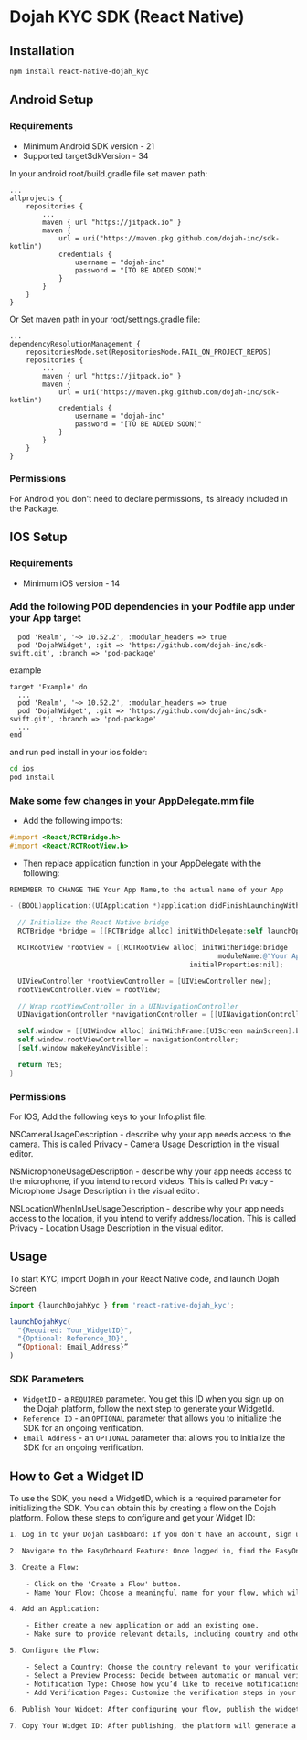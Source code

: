 # Dojah KYC SDK (React Native)


## Installation

```sh
npm install react-native-dojah_kyc
```

## Android Setup

### Requirements
* Minimum Android SDK version - 21
* Supported targetSdkVersion - 34

In your android root/build.gradle file set maven path:
```
...
allprojects {
    repositories {
        ...
        maven { url "https://jitpack.io" }
        maven {
            url = uri("https://maven.pkg.github.com/dojah-inc/sdk-kotlin")
            credentials {
                username = "dojah-inc"
                password = "[TO BE ADDED SOON]"
            }
        }
    }
}
```
Or Set maven path in your root/settings.gradle file:
```
...
dependencyResolutionManagement {
    repositoriesMode.set(RepositoriesMode.FAIL_ON_PROJECT_REPOS)
    repositories {
        ...
        maven { url "https://jitpack.io" }
        maven {
            url = uri("https://maven.pkg.github.com/dojah-inc/sdk-kotlin")
            credentials {
                username = "dojah-inc"
                password = "[TO BE ADDED SOON]"
            }
        }
    }
}
```

### Permissions
For Android you don't need to declare permissions, its already included in the Package.

## IOS Setup

### Requirements
* Minimum iOS version - 14

### Add the following POD dependencies in your Podfile app under your App target

```
  pod 'Realm', '~> 10.52.2', :modular_headers => true
  pod 'DojahWidget', :git => 'https://github.com/dojah-inc/sdk-swift.git', :branch => 'pod-package'
```

example
```
target 'Example' do
  ...
  pod 'Realm', '~> 10.52.2', :modular_headers => true
  pod 'DojahWidget', :git => 'https://github.com/dojah-inc/sdk-swift.git', :branch => 'pod-package'
  ...
end
```
and run pod install in your ios folder:
```sh
cd ios
pod install
``` 


### Make some few changes in your AppDelegate.mm file 

- Add the following imports:

```objective-c
#import <React/RCTBridge.h>
#import <React/RCTRootView.h>
```

- Then replace application function in your AppDelegate with the following:

`REMEMBER TO CHANGE THE Your App Name,to the actual name of your App`

```objective-c
- (BOOL)application:(UIApplication *)application didFinishLaunchingWithOptions:(NSDictionary *)launchOptions {
  
  // Initialize the React Native bridge
  RCTBridge *bridge = [[RCTBridge alloc] initWithDelegate:self launchOptions:launchOptions];

  RCTRootView *rootView = [[RCTRootView alloc] initWithBridge:bridge
                                                   moduleName:@"Your App Name"
                                            initialProperties:nil];

  UIViewController *rootViewController = [UIViewController new];
  rootViewController.view = rootView;

  // Wrap rootViewController in a UINavigationController
  UINavigationController *navigationController = [[UINavigationController alloc] initWithRootViewController:rootViewController];

  self.window = [[UIWindow alloc] initWithFrame:[UIScreen mainScreen].bounds];
  self.window.rootViewController = navigationController;
  [self.window makeKeyAndVisible];

  return YES;
}

```



### Permissions
For IOS, Add the following keys to your Info.plist file:

NSCameraUsageDescription - describe why your app needs access to the camera. This is called Privacy - Camera Usage Description in the visual editor.

NSMicrophoneUsageDescription - describe why your app needs access to the microphone, if you intend to record videos. This is called Privacy - Microphone Usage Description in the visual editor.

NSLocationWhenInUseUsageDescription - describe why your app needs access to the location, if you intend to verify address/location. This is called Privacy - Location Usage Description in the visual editor.



## Usage

To start KYC, import Dojah in your React Native code, and launch Dojah Screen

```js
import {launchDojahKyc } from 'react-native-dojah_kyc';

launchDojahKyc(
  "{Required: Your_WidgetID}",
  "{Optional: Reference_ID}",
  “{Optional: Email_Address}”
)

```

### SDK Parameters
- `WidgetID` - a `REQUIRED` parameter. You get this ID when you sign up on the Dojah platform, follow the next step to generate your WidgetId.
- `Reference ID` - an `OPTIONAL` parameter that allows you to initialize the SDK for an ongoing verification.
- `Email Address` - an `OPTIONAL` parameter that allows you to initialize the SDK for an ongoing verification.

## How to Get a Widget ID
To use the SDK, you need a WidgetID, which is a required parameter for initializing the SDK. You can obtain this by creating a flow on the Dojah platform. Follow these steps to configure and get your Widget ID:

```txt
1. Log in to your Dojah Dashboard: If you don’t have an account, sign up on the Dojah platform.

2. Navigate to the EasyOnboard Feature: Once logged in, find the EasyOnboard section on your dashboard.

3. Create a Flow:

    - Click on the 'Create a Flow' button.
    - Name Your Flow: Choose a meaningful name for your flow, which will help you identify it later.

4. Add an Application:

    - Either create a new application or add an existing one.
    - Make sure to provide relevant details, including country and other preferences.

5. Configure the Flow:

    - Select a Country: Choose the country relevant to your verification process.
    - Select a Preview Process: Decide between automatic or manual verification.
    - Notification Type: Choose how you’d like to receive notifications for updates (email, SMS, etc.).
    - Add Verification Pages: Customize the verification steps in your flow (e.g., ID verification, address verification, etc.).
    
6. Publish Your Widget: After configuring your flow, publish the widget. Once published, your flow is live.

7. Copy Your Widget ID: After publishing, the platform will generate a Widget ID. Copy this Widget ID as you will need it to initialize the SDK as stated above.
```
